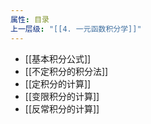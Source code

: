 ```yaml
---
属性: 目录
上一层级: "[[4. 一元函数积分学]]"
---
```


- [[基本积分公式]]
- [[不定积分的积分法]]
- [[定积分的计算]]
- [[变限积分的计算]]
- [[反常积分的计算]]